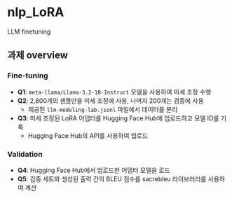 # nlp_LoRA
LLM finetuning

## 과제 overview

### Fine-tuning

- **Q1**: `meta-llama/Llama-3.2-1B-Instruct` 모델을 사용하여 미세 조정 수행
- **Q2**: 2,800개의 샘플만을 미세 조정에 사용, 나머지 200개는 검증에 사용
    - 제공된 `llm-modeling-lab.jsonl` 파일에서 데이터를 분리
- **Q3**: 미세 조정된 LoRA 어댑터를 Hugging Face Hub에 업로드하고 모델 ID를 기록
    - Hugging Face Hub의 API를 사용하여 업로드

### Validation
- **Q4**: Hugging Face Hub에서 업로드한 어댑터 모델을 로드
- **Q5**: 검증 세트와 생성된 출력 간의 BLEU 점수를 sacrebleu 라이브러리를 사용하여 계산
